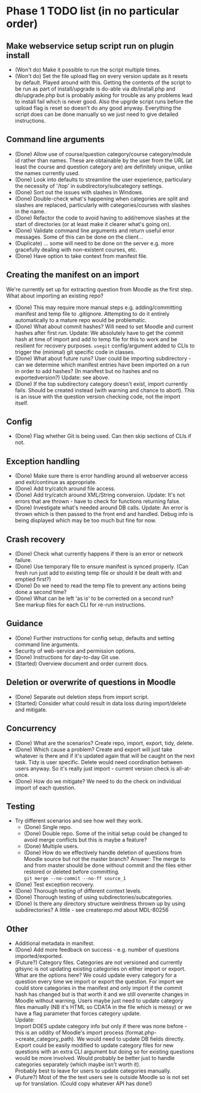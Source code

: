 # Phase 1 TODO list (in no particular order)

## Make webservice setup script run on plugin install
- (Won't do) Make it possible to run the script multiple times.
- (Won't do) Set the file upload flag on every version update as it resets by default.
Played around with this. Getting the contents of the script to be run as part of install/upgrade is do-able via db/install.php and db/upgrade.php but is probably asking for trouble as any problems lead to install fail which is never good. Also the upgrde script runs before the upload flag is reset so doesn't do any good anyway. Everything the script does can be done manually so we just need to give detailed instructions.

## Command line arguments
- (Done) Allow use of course/question category/course category/module id rather than names. These are obtainable by the user from the URL (at least the course and question category are) are definitely unique, unlike the names currently used.
- (Done) Look into defaults to streamline the user experience, particulary the necessity of '/top' in subdirectory/subcategory settings.
- (Done) Sort out the issues with slashes in Windows.
- (Done) Double-check what's happening when categories are split and slashes are replaced, particularly with categories/courses with slashes in the name.
- (Done) Refactor the code to avoid having to add/remove slashes at the start of directories (or at least make it clearer what's going on).
- (Done) Validate command line arguments and return useful error messages. Some of this can be done on the client...
- (Duplicate) ... some will need to be done on the server e.g. more gracefully dealing with non-existent courses, etc.
- (Done) Have option to take context from manifest file.

## Creating the manifest on an import
We're currently set up for extracting question from Moodle as the first step. What about importing an existing repo?
- (Done) This may require more manual steps e.g. adding/committing manifest and temp file to .gitignore. Attempting to do it entirely automatically to a mature repo would be problematic.
- (Done) What about commit hashes? Will need to set Moodle and current hashes after first run. Update: We absolutely have to get the commit hash at time of import and add to temp file for this to work and be resilient for recovery purposes. `usegit` config/argument added to CLIs to trigger the (minimal) git specific code in classes.
- (Done) What about future runs? User could be importing subdirectory - can we determine which manifest entries have been imported on a run in order to add hashes? (In manifest but no hashes and no exportedversion?) Update: see above.
- (Done) If the top subdirectory category doesn't exist, import currently fails. Should be created instead (with warning and chance to abort). This is an issue with the question version checking code, not the import itself.

## Config
- (Done) Flag whether Git is being used. Can then skip sections of CLIs if not.

## Exception handling
- (Done) Make sure there is error handling around all webserver access and exit/continue as appropriate.
- (Done) Add try/catch around file access.
- (Done) Add try/catch around XML/String conversion. Update: It's not errors that are thrown - have to check for functions returning false.
- (Done) Investigate what's needed around DB calls. Update: An error is thrown which is then passed to the front end and handled. Debug info is being displayed which may be too much but fine for now.

## Crash recovery
- (Done) Check what currently happens if there is an error or network failure.
- (Done) Use temporary file to ensure manifest is synced properly. (Can fresh run just add to existing temp file or should it be dealt with and emptied first?)
- (Done) Do we need to read the temp file to prevent any actions being done a second time?
- (Done) What can be left 'as is' to be corrected on a second run?  
See markup files for each CLI for re-run instructions.

## Guidance
- (Done) Further instructions for config setup, defaults and setting command line arguments.
- Security of web-service and permission options.
- (Done) Instructions for day-to-day Git use.
- (Started) Overview document and order current docs.

## Deletion or overwrite of questions in Moodle
- (Done) Separate out deletion steps from import script.
- (Started) Consider what could result in data loss during import/delete and mitigate.

## Concurrency
- (Done) What are the scenarios? Create repo, import, export, tidy, delete.
- (Done) Which cause a problem? Create and export will just take whatever is there and if it's updated again that will be caught on the next task. Tidy is user specific. Delete would need coordination between users anyway. So it's really just import - current version check is all-at-once.
- (Done) How do we mitigate? We need to do the check on individual import of each question.

## Testing
- Try different scenarios and see how well they work.
  - (Done) Single repo.
  - (Done) Double repo. Some of the initial setup could be changed to avoid merge conflicts but this is maybe a feature?
  - (Done) Multiple users.
  - (Done) How do we effectively handle deletion of questions from Moodle source but not the master branch?
    Answer: The merge to and from master should be done without commit and the files either restored or deleted before committing.  
    `git merge --no-commit --no-ff source_1`
- (Done) Test exception recovery.
- (Done) Thorough testing of different context levels.
- (Done) Thorough testing of using subdirectories/subcategories.
- (Done) Is there any directory structure weirdness thrown up by using subdirectories? A little - see createrepo.md about MDL-80256

## Other
- Additional metadata in manifest.
- (Done) Add more feedback on success - e.g. number of questions imported/exported.
- (Future?) Category files. Categories are not versioned and currently gitsync is not updating existing categories on either import or export. What are the options here? We could update every category for a question every time we import or export the question. For import we could store categories in the manifest and only import if the commit hash has changed but is that worth it and we still overwrite changes in Moodle without warning. Users maybe just need to update category files manually (NB it's HTML so CDATA in the file which is messy) or we have a flag parameter that forces category update.  
Update:  
Import DOES update category info but only if there was none before - this is an oddity of Moodle's import process (format.php->create_category_path). We would need to update DB fields directly.  
Export could be easily modified to update category files for new questions with an extra CLI argument but doing so for existing questions would be more involved. Would probably be better just to handle categories separately (which maybe isn't worth it).  
Probably best to leave for users to update categories manually.
- (Future?) Most of the the text users see is outside Moodle so is not set up for translation. (Could copy whatever API has done!)